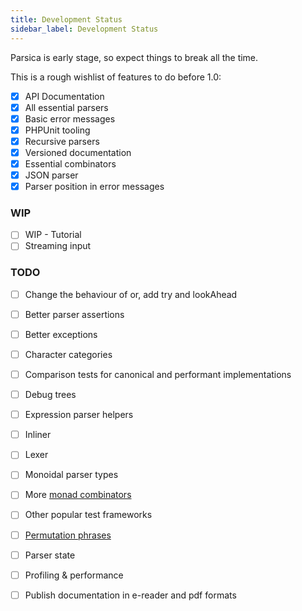 ```yaml
---
title: Development Status
sidebar_label: Development Status
---
```



Parsica is early stage, so expect things to break all the time. 

This is a rough wishlist of features to do before 1.0:

- [x] API Documentation
- [x] All essential parsers
- [x] Basic error messages
- [x] PHPUnit tooling
- [x] Recursive parsers
- [x] Versioned documentation
- [x] Essential combinators
- [x] JSON parser
- [x] Parser position in error messages

### WIP 

- [ ] WIP - Tutorial
- [ ] Streaming input

### TODO 

- [ ] Change the behaviour of or, add try and lookAhead
- [ ] Better parser assertions
- [ ] Better exceptions
- [ ] Character categories
- [ ] Comparison tests for canonical and performant implementations
- [ ] Debug trees
- [ ] Expression parser helpers
- [ ] Inliner
- [ ] Lexer
- [ ] Monoidal parser types
- [ ] More [monad combinators](https://hackage.haskell.org/package/base-4.14.0.0/docs/Control-Monad.html#v:-62--61--62-) 
- [ ] Other popular test frameworks
- [ ] [Permutation phrases](https://www.cs.ox.ac.uk/jeremy.gibbons/wg21/meeting56/loeh-paper.pdf)
- [ ] Parser state
- [ ] Profiling & performance
- [ ] Publish documentation in e-reader and pdf formats

